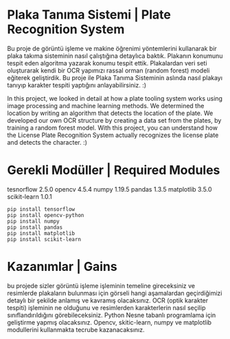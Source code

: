 # Plaka Tanıma Sistemi | Plate Recognition System

Bu proje de görüntü işleme ve makine öğrenimi yöntemlerini kullanarak bir plaka takıma sisteminin nasıl çalıştığına detaylıca baktık. Plakanın konumunu tespit eden algoritma yazarak konumu tespit ettik. Plakalardan veri seti oluşturarak kendi bir OCR yapımızı rassal orman (random forest) modeli eğiterek geliştirdik. Bu proje ile Plaka Tanıma Sisteminin aslında nasıl plakayı tanıyıp karakter tespiti yaptığını anlayabilirsiniz. :)

In this project, we looked in detail at how a plate tooling system works using image processing and machine learning methods. We determined the location by writing an algorithm that detects the location of the plate. We developed our own OCR structure by creating a data set from the plates, by training a random forest model. With this project, you can understand how the License Plate Recognition System actually recognizes the license plate and detects the character. :)

# Gerekli Modüller | Required Modules
tesnorflow 2.5.0
opencv 4.5.4
numpy 1.19.5
pandas 1.3.5
matplotlib 3.5.0
scikit-learn 1.0.1
```
pip install tensorflow
pip install opencv-python
pip install numpy
pip install pandas
pip install matplotlib
pip install scikit-learn
```

# Kazanımlar | Gains

bu projede sizler görüntü işleme işleminin temeline gireceksiniz ve resimlerde plakaların bulunması için görseli hangi aşamalardan geçirdiğimizi detaylı bir şekilde anlamış ve kavramış olacaksınız.
OCR (optik karakter tespiti) işleminin ne olduğunu ve resimlerden karakterlerin nasıl seçilip sınıflandırıldığını görebileceksiniz.
Python Nesne tabanlı programlama için geliştirme yapmış olacaksınız.
Opencv, skitic-learn, numpy ve matplotlib modullerini kullanmakta tecrube kazanacaksınız.
